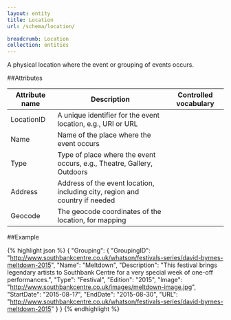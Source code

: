 ```yaml
---
layout: entity
title: Location
url: /schema/location/

breadcrumb: Location
collection: entities
---
```


A physical location where the event or grouping of events occurs.
   
##Attributes
    
   | Attribute name | Description                                                                 | Controlled vocabulary |
   | -------------- | --------------------------------------------------------------------------- | --------------------- |
   | LocationID     | A unique identifier for the event location, e.g., URI or URL                |                       |
   | Name           | Name of the place where the event occurs                                    |                       |
   | Type           | Type of place where the event occurs, e.g., Theatre, Gallery, Outdoors      |                       |
   | Address        | Address of the event location, including city, region and country if needed |                       |
   | Geocode        | The geocode coordinates of the location, for mapping                        |                       |                                                                                                       
                                                                                                            



##Example

{% highlight json  %}
{
        "Grouping": 
        {
            "GroupingID": "http://www.southbankcentre.co.uk/whatson/festivals-series/david-byrnes-meltdown-2015",
            "Name": "Meltdown",
            "Description": "This festival brings legendary artists to Southbank Centre for a very special week of one-off performances.",
            "Type": "Festival",
            "Edition": "2015",
            "Image": "http://www.southbankcentre.co.uk/images/meltdown-image.jpg",
            "StartDate": "2015-08-17",
            "EndDate": "2015-08-30",
            "URL": "http://www.southbankcentre.co.uk/whatson/festivals-series/david-byrnes-meltdown-2015"
        }
}
{% endhighlight %}
